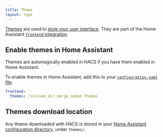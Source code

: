 ```yaml
---
title: Theme
layout: type
---
```


[Themes](https://www.home-assistant.io/integrations/frontend/#defining-themes) are used to [style your user interface](https://www.home-assistant.io/frontend/). They are part of the Home Assistant [`frontend` integration](https://www.home-assistant.io/integrations/frontend/).

## Enable themes in Home Assistant

Themes are automagically enabled in HACS if you have them enabled in Home Assistant.

To enable themes in Home Assistant, add this to your [`configuration.yaml` file](https://www.home-assistant.io/docs/configuration/).


```yaml title="configuration.yaml"
frontend:
  themes: !include_dir_merge_named themes
```

## Themes download location

Any theme downloaded with HACS is stored in your [Home Assistant configuration directory](https://www.home-assistant.io/docs/configuration/#to-find-the-configuration-directory), under `themes/`.
